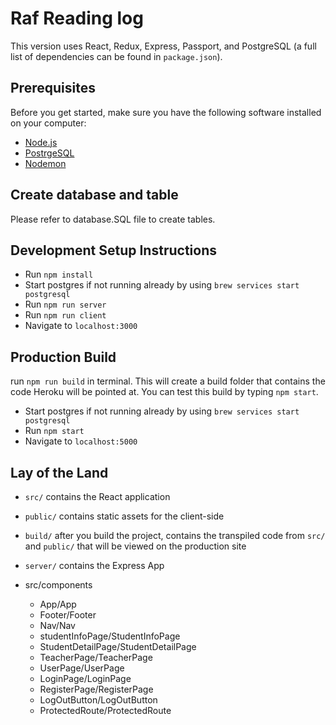 # Raf Reading log
This version uses React, Redux, Express, Passport, and PostgreSQL (a full list of dependencies can be found in `package.json`).

## Prerequisites

Before you get started, make sure you have the following software installed on your computer:

- [Node.js](https://nodejs.org/en/)
- [PostrgeSQL](https://www.postgresql.org/)
- [Nodemon](https://nodemon.io/)

## Create database and table

Please refer to database.SQL file to create tables.


## Development Setup Instructions

* Run `npm install`
* Start postgres if not running already by using `brew services start postgresql`
* Run `npm run server`
* Run `npm run client`
* Navigate to `localhost:3000`



## Production Build

run `npm run build` in terminal. This will create a build folder that contains the code Heroku will be pointed at. You can test this build by typing `npm start`.
* Start postgres if not running already by using `brew services start postgresql`
* Run `npm start`
* Navigate to `localhost:5000`

## Lay of the Land

* `src/` contains the React application
* `public/` contains static assets for the client-side
* `build/` after you build the project, contains the transpiled code from `src/` and `public/` that will be viewed on the        production site
* `server/` contains the Express App

* src/components
  * App/App
  * Footer/Footer
  * Nav/Nav
  * studentInfoPage/StudentInfoPage
  * StudentDetailPage/StudentDetailPage
  * TeacherPage/TeacherPage
  * UserPage/UserPage
  * LoginPage/LoginPage
  * RegisterPage/RegisterPage
  * LogOutButton/LogOutButton
  * ProtectedRoute/ProtectedRoute

